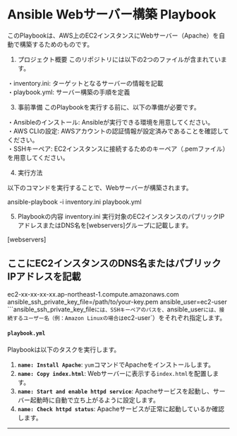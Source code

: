 # Ansible Webサーバー構築 Playbook
このPlaybookは、AWS上のEC2インスタンスにWebサーバー（Apache）を自動で構築するためのものです。

1. プロジェクト概要
このリポジトリには以下の2つのファイルが含まれています。

・inventory.ini: ターゲットとなるサーバーの情報を記載  
・playbook.yml: サーバー構築の手順を定義

3. 事前準備
このPlaybookを実行する前に、以下の準備が必要です。

・Ansibleのインストール: Ansibleが実行できる環境を用意してください。  
・AWS CLIの設定: AWSアカウントの認証情報が設定済みであることを確認してください。  
・SSHキーペア: EC2インスタンスに接続するためのキーペア（.pemファイル）を用意してください。  

4. 実行方法

以下のコマンドを実行することで、Webサーバーが構築されます。

ansible-playbook -i inventory.ini playbook.yml

5. Playbookの内容
inventory.ini
実行対象のEC2インスタンスのパブリックIPアドレスまたはDNS名を[webservers]グループに記載します。

[webservers]
## ここにEC2インスタンスのDNS名またはパブリックIPアドレスを記載
ec2-xx-xx-xx-xx.ap-northeast-1.compute.amazonaws.com ansible_ssh_private_key_file=/path/to/your-key.pem ansible_user=ec2-user
```ansible_ssh_private_key_file`には、SSHキーペアのパスを、`ansible_user`には、接続するユーザー名（例：Amazon Linuxの場合は`ec2-user`）をそれぞれ指定します。

#### `playbook.yml`

Playbookは以下のタスクを実行します。

1.  **`name: Install Apache`**: `yum`コマンドでApacheをインストールします。
2.  **`name: Copy index.html`**: Webサーバーに表示する`index.html`を配置します。
3.  **`name: Start and enable httpd service`**: Apacheサービスを起動し、サーバー起動時に自動で立ち上がるように設定します。
4.  **`name: Check httpd status`**: Apacheサービスが正常に起動しているか確認します。

---
